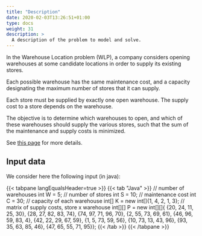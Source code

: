 ```yaml
---
title: "Description"
date: 2020-02-03T13:26:51+01:00
type: docs
weight: 31
description: >
  A description of the problem to model and solve.
---
```


In the Warehouse Location problem (WLP), a company considers opening
warehouses at some candidate locations in order to supply its existing
stores.

Each possible warehouse has the same maintenance cost, and a capacity
designating the maximum number of stores that it can supply.

Each store must be supplied by exactly one open warehouse. The supply
cost to a store depends on the warehouse.

The objective is to determine which warehouses to open, and which of
these warehouses should supply the various stores, such that the sum of
the maintenance and supply costs is minimized.

See [this page](http://csplib.org/Problems/prob034/) for more details.

Input data
----------

We consider here the following input (in java):

{{< tabpane langEqualsHeader=true >}} 
{{< tab "Java" >}}
// number of warehouses
int W = 5;
// number of stores
int S = 10;
// maintenance cost
int C = 30;
// capacity of each warehouse
int[] K = new int[]{1, 4, 2, 1, 3};
// matrix of supply costs, store x warehouse
int[][] P = new int[][]{
    {20, 24, 11, 25, 30},
    {28, 27, 82, 83, 74},
    {74, 97, 71, 96, 70},
    {2, 55, 73, 69, 61},
    {46, 96, 59, 83, 4},
    {42, 22, 29, 67, 59},
    {1, 5, 73, 59, 56},
    {10, 73, 13, 43, 96},
    {93, 35, 63, 85, 46},
    {47, 65, 55, 71, 95}};
{{< /tab >}}
{{< /tabpane >}}